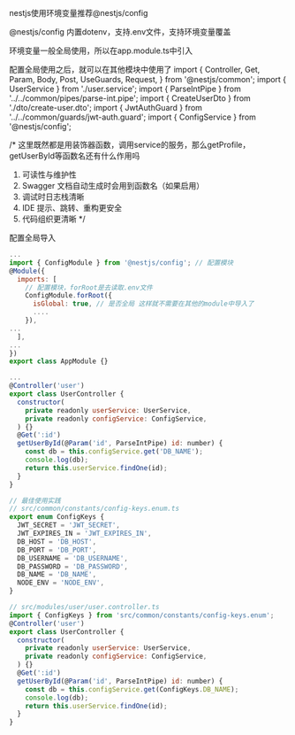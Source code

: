 nestjs使用环境变量推荐@nestjs/config

@nestjs/config 内置dotenv，支持.env文件，支持环境变量覆盖

环境变量一般全局使用，所以在app.module.ts中引入

配置全局使用之后，就可以在其他模块中使用了
import {
Controller,
Get,
Param,
Body,
Post,
UseGuards,
Request,
} from '@nestjs/common';
import { UserService } from './user.service';
import { ParseIntPipe } from '../../common/pipes/parse-int.pipe';
import { CreateUserDto } from './dto/create-user.dto';
import { JwtAuthGuard } from '../../common/guards/jwt-auth.guard';
import { ConfigService } from '@nestjs/config';

/\*
这里既然都是用装饰器函数，调用service的服务，那么getProfile，getUserById等函数名还有什么作用吗

1. 可读性与维护性
2. Swagger 文档自动生成时会用到函数名（如果启用）
3. 调试时日志栈清晰
4. IDE 提示、跳转、重构更安全
5. 代码组织更清晰
   \*/

配置全局导入

```js
...
import { ConfigModule } from '@nestjs/config'; // 配置模块
@Module({
  imports: [
    // 配置模块，forRoot是去读取.env文件
    ConfigModule.forRoot({
      isGlobal: true, // 是否全局 这样就不需要在其他的module中导入了
      ....
    }),
...
  ],
...
})
export class AppModule {}
```

```js
...
@Controller('user')
export class UserController {
  constructor(
    private readonly userService: UserService,
    private readonly configService: ConfigService,
  ) {}
  @Get(':id')
  getUserById(@Param('id', ParseIntPipe) id: number) {
    const db = this.configService.get('DB_NAME');
    console.log(db);
    return this.userService.findOne(id);
  }
}
```

```js
// 最佳使用实践
// src/common/constants/config-keys.enum.ts
export enum ConfigKeys {
  JWT_SECRET = 'JWT_SECRET',
  JWT_EXPIRES_IN = 'JWT_EXPIRES_IN',
  DB_HOST = 'DB_HOST',
  DB_PORT = 'DB_PORT',
  DB_USERNAME = 'DB_USERNAME',
  DB_PASSWORD = 'DB_PASSWORD',
  DB_NAME = 'DB_NAME',
  NODE_ENV = 'NODE_ENV',
}

// src/modules/user/user.controller.ts
import { ConfigKeys } from 'src/common/constants/config-keys.enum';
@Controller('user')
export class UserController {
  constructor(
    private readonly userService: UserService,
    private readonly configService: ConfigService,
  ) {}
  @Get(':id')
  getUserById(@Param('id', ParseIntPipe) id: number) {
    const db = this.configService.get(ConfigKeys.DB_NAME);
    console.log(db);
    return this.userService.findOne(id);
  }
}

```
